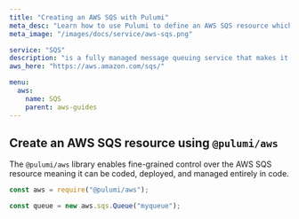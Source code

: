 ```yaml
---
title: "Creating an AWS SQS with Pulumi"
meta_desc: "Learn how to use Pulumi to define an AWS SQS resource which can then be deployed to AWS and managed as infrastructure as code."
meta_image: "/images/docs/service/aws-sqs.png"

service: "SQS"
description: "is a fully managed message queuing service that makes it easy to decouple and scale microservices, distributed systems, and serverless applications"
aws_here: "https://aws.amazon.com/sqs/"

menu:
  aws:
    name: SQS
    parent: aws-guides
---
```


## Create an AWS SQS resource using `@pulumi/aws`

The `@pulumi/aws` library enables fine-grained control over the AWS SQS resource meaning it can be coded, deployed, and managed entirely in code.

```javascript
const aws = require("@pulumi/aws");

const queue = new aws.sqs.Queue("myqueue");
```
